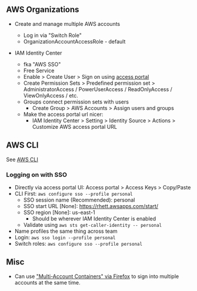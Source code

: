 ## AWS Organizations

- Create and manage multiple AWS accounts
  - Log in via "Switch Role"
  - OrganizationAccountAccessRole - default

- IAM Identity Center
  - fka "AWS SSO"
  - Free Service
  - Enable > Create User > Sign on using [access portal](https://d-9067efe4f4.awsapps.com/start/#/)
  - Create Permission Sets > Predefined permission set > AdministratorAccess / PowerUserAccess / ReadOnlyAccess / ViewOnlyAccess / etc.
  - Groups connect permission sets with users
    - Create Group > AWS Accounts > Assign users and groups
  - Make the access portal url nicer:
    - IAM Identity Center > Setting > Identity Source > Actions > Customize AWS access portal URL



## AWS CLI

See [AWS CLI](Environment%20and%20Terminal.md#AWS-CLI)

### Logging on with SSO

- Directly via access portal UI: Access portal > Access Keys > Copy/Paste
- CLI First: `aws configure sso --profile personal`
  - SSO session name (Recommended): personal
  - SSO start URL [None]: https://rhett.awsapps.com/start/
  - SSO region [None]: us-east-1 
    - Should be wherever IAM Identity Center is enabled
  - Validate using `aws sts get-caller-identity -- personal`
- Name profiles the same thing across team
- Login: `aws sso login --profile personal`
- Switch roles: `aws configure sso --profile personal`

## Misc
- Can use ["Multi-Account Containers" via Firefox](https://www.youtube.com/watch?v=mgoVhOW3Qfc) to sign into multiple accounts at the same time.